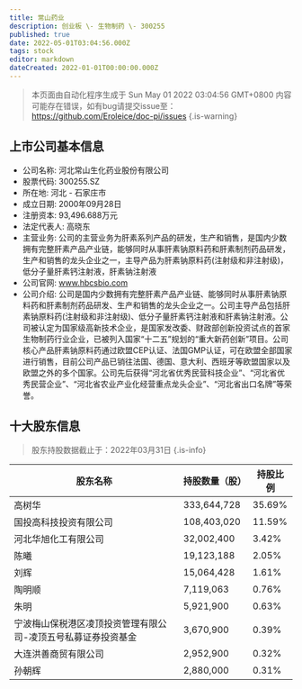 ```yaml
---
title: 常山药业
description: 创业板 \- 生物制药 \- 300255
published: true
date: 2022-05-01T03:04:56.000Z
tags: stock
editor: markdown
dateCreated: 2022-01-01T00:00:00.000Z
---
```


> 本页面由自动化程序生成于 Sun May 01 2022 03:04:56 GMT+0800
> 内容可能存在错误，如有bug请提交issue至：https://github.com/Eroleice/doc-pi/issues
{.is-warning}

## 上市公司基本信息
- 公司名称: 河北常山生化药业股份有限公司
- 股票代码: 300255.SZ
- 所在地: 河北 - 石家庄市
- 成立日期: 2000年09月28日
- 注册资本: 93,496.688万元
- 法定代表人: 高晓东
- 主营业务: 公司的主营业务为肝素系列产品的研发，生产和销售，是国内少数拥有完整肝素产品产业链，能够同时从事肝素钠原料药和肝素制剂药品研发，生产和销售的龙头企业之一，主导产品为肝素钠原料药(注射级和非注射级)，低分子量肝素钙注射液，肝素钠注射液
- 公司官网: www.hbcsbio.com
- 公司介绍: 公司是国内少数拥有完整肝素产品产业链、能够同时从事肝素钠原料药和肝素制剂药品研发、生产和销售的龙头企业之一。公司主导产品包括肝素钠原料药(注射级和非注射级)、低分子量肝素钙注射液和肝素钠注射液。公司被认定为国家级高新技术企业，是国家发改委、财政部创新投资试点的首家生物制药行业企业，已被列入国家“十二五”规划的“重大新药创新”项目。公司核心产品肝素钠原料药通过欧盟CEP认证、法国GMP认证，可在欧盟全部国家进行销售，目前公司产品已销往法国、德国、意大利、西班牙等欧盟国家以及欧盟之外的多个国家。公司先后获得“河北省优秀民营科技企业”、“河北省优秀民营企业”、“河北省农业产业化经营重点龙头企业”、“河北省出口名牌”等荣誉。


## 十大股东信息
> 股东持股数据截止于：2022年03月31日
{.is-info}

| 股东名称 | 持股数量（股） | 持股比例 |
| --- | --- | --- |
| 高树华 | 333,644,728 | 35.69% |
| 国投高科技投资有限公司 | 108,403,020 | 11.59% |
| 河北华旭化工有限公司 | 32,002,400 | 3.42% |
| 陈曦 | 19,123,188 | 2.05% |
| 刘辉 | 15,064,428 | 1.61% |
| 陶明顺 | 7,119,063 | 0.76% |
| 朱明 | 5,921,900 | 0.63% |
| 宁波梅山保税港区凌顶投资管理有限公司-凌顶五号私募证券投资基金 | 3,670,900 | 0.39% |
| 大连洪善商贸有限公司 | 2,952,900 | 0.32% |
| 孙朝辉 | 2,880,000 | 0.31% |




